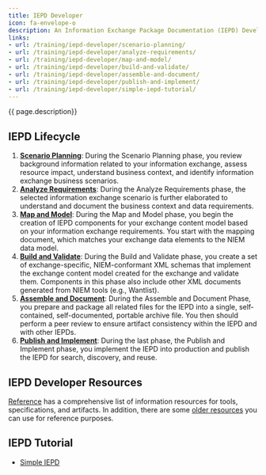 ```yaml
---
title: IEPD Developer
icon: fa-envelope-o
description: An Information Exchange Package Documentation (IEPD) Developer designs, builds and validates the components (artifacts) of an Information Exchange Package (IEP). The process consists of a six-phase lifecycle.
links:
- url: /training/iepd-developer/scenario-planning/
- url: /training/iepd-developer/analyze-requirements/
- url: /training/iepd-developer/map-and-model/
- url: /training/iepd-developer/build-and-validate/
- url: /training/iepd-developer/assemble-and-document/
- url: /training/iepd-developer/publish-and-implement/
- url: /training/iepd-developer/simple-iepd-tutorial/
---
```


{{ page.description}}

## IEPD Lifecycle

1. **[Scenario Planning](scenario-planning/ "Scenario Planning")**: During the Scenario Planning phase, you review background information related to your information exchange, assess resource impact, understand business context, and identify information exchange business scenarios.
2. **[Analyze Requirements](analyze-requirements/ "Analyze Requirements")**: During the Analyze Requirements phase, the selected information exchange scenario is further elaborated to understand and document the business context and data requirements.
3. **[Map and Model](map-and-model/ "Map and Model")**: During the Map and Model phase, you begin the creation of IEPD components for your exchange content model based on your information exchange requirements.  You start with the mapping document, which matches your exchange data elements to the NIEM data model.
4. **[Build and Validate](build-and-validate/ "Build and Validate")**: During the Build and Validate phase, you create a set of exchange-specific, NIEM-conformant XML schemas that implement the exchange content model created for the exchange and validate them. Components in this phase also include other XML documents generated from NIEM tools (e.g., Wantlist).
5. **[Assemble and Document](assemble-and-document/ "Assemble and Document")**: During the Assemble and Document Phase, you prepare and package all related files for the IEPD into a single, self‐contained, self-documented, portable archive file. You then should perform a peer review to ensure artifact consistency within the IEPD and with other IEPDs.
6. **[Publish and Implement](publish-and-implement/ "Publish and Implement")**: During the last phase, the Publish and Implement phase, you implement the IEPD into production and publish the IEPD for search, discovery, and reuse.

## IEPD Developer Resources

[Reference](/reference/) has a comprehensive list of information resources for tools, specifications, and artifacts. In addition, there are some [older resources](https://www.niem.gov/techhub/iepd-resources) you can use for reference purposes.

## IEPD Tutorial

- [Simple IEPD](/training/iepd-developer/simple-iepd-tutorial)
